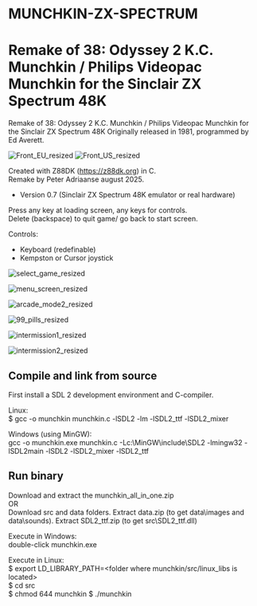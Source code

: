 # MUNCHKIN-ZX-SPECTRUM
Remake of 38: Odyssey 2 K.C. Munchkin / Philips Videopac Munchkin for the Sinclair ZX Spectrum 48K
===================================================================================================

Remake of 38: Odyssey 2 K.C. Munchkin / Philips Videopac Munchkin for the Sinclair ZX Spectrum 48K
Originally released in 1981, programmed by Ed Averett.  


![Front_EU_resized](https://github.com/user-attachments/assets/1b689f52-96f4-491d-a65b-a9b82df61858) ![Front_US_resized](https://github.com/user-attachments/assets/0c20c7f1-c6b4-47c8-8a5d-9e2d7b18a3f0)


Created with Z88DK (https://z88dk.org) in C.          
Remake by Peter Adriaanse august 2025.  
- Version 0.7 (Sinclair ZX Spectrum 48K emulator or real hardware)  

Press any key at loading screen, any keys for controls.  
Delete (backspace) to quit game/ go back to start screen.  

Controls:  
- Keyboard (redefinable)
- Kempston or Cursor joystick
  
![select_game_resized](https://github.com/user-attachments/assets/957c0231-7fc6-49f1-904b-76481d822abd)

![menu_screen_resized](https://github.com/user-attachments/assets/71f2d285-f14d-4be5-9008-ad8abc0191ed)

![arcade_mode2_resized](https://github.com/user-attachments/assets/0ed3aef2-1a1c-41eb-a150-b2a77bbe5bb9)

![99_pills_resized](https://github.com/user-attachments/assets/52aafb54-82ed-4849-a07c-e17bf4accbb0)

![intermission1_resized](https://github.com/user-attachments/assets/9b0577c3-78ab-4718-a6ac-d6e164ca7c3c)

![intermission2_resized](https://github.com/user-attachments/assets/c8886bda-0f8c-47c1-bf4e-469927caee99)



Compile and link from source
-----------------------------
First install a SDL 2 development environment and C-compiler.

Linux:  
$  gcc -o munchkin munchkin.c -lSDL2 -lm -lSDL2_ttf -lSDL2_mixer

Windows (using MinGW):  
gcc -o munchkin.exe munchkin.c -Lc:\MinGW\include\SDL2 -lmingw32 -lSDL2main -lSDL2 -lSDL2_mixer -lSDL2_ttf

Run binary
------------
Download and extract the munchkin_all_in_one.zip  
OR  
Download src and data folders. Extract data.zip (to get data\images and data\sounds). Extract SDL2_ttf.zip (to get src\SDL2_ttf.dll)  

Execute in Windows:   
double-click munchkin.exe

Execute in Linux:   
$ export LD_LIBRARY_PATH=<folder where munchkin/src/linux_libs is located>  
$ cd src  
$ chmod 644 munchkin
$ ./munchkin

